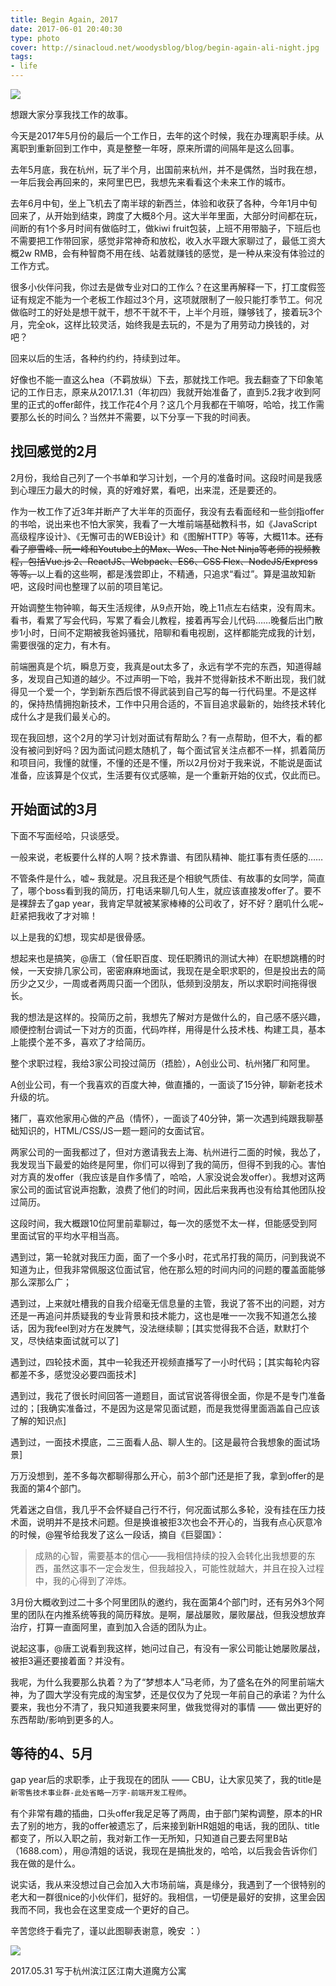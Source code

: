 ```yaml
---
title: Begin Again, 2017
date: 2017-06-01 20:40:30
type: photo
cover: http://sinacloud.net/woodysblog/blog/begin-again-ali-night.jpg
tags:
- life
---
```


<img src="http://sinacloud.net/woodysblog/blog/img-placeholder.jpg" data-src="http://sinacloud.net/woodysblog/blog/begin-again-ali-day.jpg" />

想跟大家分享我找工作的故事。

今天是2017年5月份的最后一个工作日，去年的这个时候，我在办理离职手续。从离职到重新回到工作中，真是整整一年呀，原来所谓的间隔年是这么回事。

去年5月底，我在杭州，玩了半个月，出国前来杭州，并不是偶然，当时我在想，一年后我会再回来的，来阿里巴巴，我想先来看看这个未来工作的城市。

去年6月中旬，坐上飞机去了南半球的新西兰，体验和收获了各种，今年1月中旬回来了，从开始到结束，跨度了大概8个月。这大半年里面，大部分时间都在玩，间断的有1个多月时间有做临时工，做kiwi fruit包装，上班不用带脑子，下班后也不需要把工作带回家，感觉非常神奇和放松，收入水平跟大家聊过了，最低工资大概2w RMB，会有种智商不用在线、站着就赚钱的感觉，是一种从来没有体验过的工作方式。

很多小伙伴问我，你过去是做专业对口的工作么？在这里再解释一下，打工度假签证有规定不能为一个老板工作超过3个月，这项就限制了一般只能打季节工。何况做临时工的好处是想干就干，想不干就不干，上半个月班，赚够钱了，接着玩3个月，完全ok，这样比较灵活，始终我是去玩的，不是为了用劳动力换钱的，对吧？

回来以后的生活，各种约约约，持续到过年。

好像也不能一直这么hea（不羁放纵）下去，那就找工作吧。我去翻查了下印象笔记的工作日志，原来从2017.1.31（年初四）我就开始准备了，直到5.2我才收到阿里的正式的offer邮件，找工作花4个月？这几个月我都在干嘛呀，哈哈，找工作需要那么长的时间么？当然并不需要，以下分享一下我的时间表。

## 找回感觉的2月

2月份，我给自己列了一个书单和学习计划，一个月的准备时间。这段时间是我感到心理压力最大的时候，真的好难好累，看吧，出来混，还是要还的。

作为一枚工作了近3年并断产了大半年的页面仔，我没有去看面经和一些剑指offer的书哈，说出来也不怕大家笑，我看了一大堆前端基础教科书，如《JavaScript高级程序设计》、《无懈可击的WEB设计》和《图解HTTP》等等，大概11本。~~还有看了廖雪峰、阮一峰和Youtube上的Max、Wes、The Net Ninja等老师的视频教程，包括Vue.js 2、ReactJS、Webpack、ES6、CSS Flex、NodeJS/Express等等。~~以上看的这些啊，都是浅尝即止，不精通，只追求“看过”。算是温故知新吧，这段时间也整理了以前的项目笔记。

开始调整生物钟嘛，每天生活规律，从9点开始，晚上11点左右结束，没有周末。看书，看累了写会代码，写累了看会儿教程，接着再写会儿代码……晚餐后出门散步1小时，日间不定期被我爸妈骚扰，陪聊和看电视剧，这样都能完成我的计划，需要很强的定力，有木有。

前端圈真是个坑，瞬息万变，我真是out太多了，永远有学不完的东西，知道得越多，发现自己知道的越少。不过声明一下哈，我并不觉得新技术不断出现，我们就得见一个爱一个，学到新东西后恨不得武装到自己写的每一行代码里。不是这样的，保持热情拥抱新技术，工作中只用合适的，不盲目追求最新的，始终技术转化成什么才是我们最关心的。

现在我回想，这个2月的学习计划对面试有帮助么？有一点帮助，但不大，看的都没有被问到好吗？因为面试问题太随机了，每个面试官关注点都不一样，抓着简历和项目问，我懂的就懂，不懂的还是不懂，所以2月份对于我来说，不能说是面试准备，应该算是个仪式，生活要有仪式感嘛，是一个重新开始的仪式，仅此而已。

## 开始面试的3月

下面不写面经哈，只谈感受。

一般来说，老板要什么样的人啊？技术靠谱、有团队精神、能扛事有责任感的……

不管条件是什么，嘘~ 我就是。况且我还是个相貌气质佳、有故事的女同学，简直了，哪个boss看到我的简历，打电话来聊几句人生，就应该直接发offer了。要不是裸辞去了gap year，我肯定早就被某家棒棒的公司收了，好不好？磨叽什么呢~ 赶紧把我收了才对嘛！

以上是我的幻想，现实却是很骨感。

想起来也是搞笑，@唐工（曾任职百度、现任职腾讯的测试大神）在职想跳槽的时候，一天安排几家公司，密密麻麻地面试，我现在是全职求职的，但是投出去的简历少之又少，一周或者两周只面一个团队，低频到没朋友，所以求职时间拖得很长。

我的想法是这样的。投简历之前，我想先了解对方是做什么的，自己感不感兴趣，顺便控制台调试一下对方的页面，代码咋样，用得是什么技术栈、构建工具，基本上能摸个差不多，喜欢了才给简历。

整个求职过程，我给3家公司投过简历（捂脸），A创业公司、杭州猪厂和阿里。

A创业公司，有一个我喜欢的百度大神，做直播的，一面谈了15分钟，聊新老技术升级的坑。

猪厂，喜欢他家用心做的产品（情怀），一面谈了40分钟，第一次遇到纯跟我聊基础知识的，HTML/CSS/JS一题一题问的女面试官。

两家公司的一面我都过了，但对方邀请我去上海、杭州进行二面的时候，我怂了，我发现当下最爱的始终是阿里，你们可以得到了我的简历，但得不到我的心。害怕对方真的发offer（我应该是自作多情了，哈哈，人家没说会发offer）。我想对这两家公司的面试官说声抱歉，浪费了他们的时间，因此后来我再也没有给其他团队投过简历。

这段时间，我大概跟10位阿里前辈聊过，每一次的感觉不太一样，但能感受到阿里面试官的平均水平相当高。

遇到过，第一轮就对我压力面，面了一个多小时，花式吊打我的简历，问到我说不知道为止，但我非常佩服这位面试官，他在那么短的时间内问的问题的覆盖面能够那么深那么广；

遇到过，上来就吐槽我的自我介绍毫无信息量的主管，我说了答不出的问题，对方还是一再追问并质疑我的专业背景和技术能力，这也是唯一一次我不知道怎么接话，因为我feel到对方在发脾气，没法继续聊；[其实觉得我不合适，默默打个叉，尽快结束面试就可以了]

遇到过，四轮技术面，其中一轮我还开视频直播写了一小时代码；[其实每轮内容都差不多，感觉没必要四面技术]

遇到过，我花了很长时间回答一道题目，面试官说答得很全面，你是不是专门准备过的；[我确实准备过，不是因为这是常见面试题，而是我觉得里面涵盖自己应该了解的知识点]

遇到过，一面技术摸底，二三面看人品、聊人生的。[这是最符合我想象的面试场景]

万万没想到，差不多每次都聊得那么开心，前3个部门还是拒了我，拿到offer的是我面的第4个部门。

凭着迷之自信，我几乎不会怀疑自己行不行，何况面试那么多轮，没有挂在压力技术面，说明并不是技术问题。但是换谁被拒3次也会不开心的，当我有点心灰意冷的时候，@猩爷给我发了这么一段话，摘自《巨婴国》：

> 成熟的心智，需要基本的信心——我相信持续的投入会转化出我想要的东西，虽然这事不一定会发生，但我越投入，可能性就越大，并且在投入过程中，我的心得到了淬炼。

3月份大概收到过二十多个阿里团队的邀约，我在面第4个部门时，还有另外3个阿里的团队在内推系统等我的简历释放。是啊，屡战屡败，屡败屡战，但我没想放弃治疗，打算一直面阿里，直到加入合适的团队为止。

说起这事，@唐工说看到我这样，她问过自己，有没有一家公司能让她屡败屡战，被拒3遍还要接着面？并没有。

我呢，为什么我要那么执着？为了“梦想本人”马老师，为了盛名在外的阿里前端大神，为了圆大学没有完成的淘宝梦，还是仅仅为了兑现一年前自己的承诺？为什么要来，我也分不清了，我只知道我要来阿里，做我觉得对的事情 —— 做出更好的东西帮助/影响到更多的人。

## 等待的4、5月

gap year后的求职季，止于我现在的团队 —— CBU，让大家见笑了，我的title是`新零售技术事业群-此处省略一万字-前端开发工程师`。

有个非常有趣的插曲，口头offer我足足等了两周，由于部门架构调整，原本的HR去了别的地方，我的offer被遗忘了，后来接到新HR姐姐的电话，我的团队、title都变了，所以入职之前，我对新工作一无所知，只知道自己要去阿里B站（1688.com），用@清姐的话说，我现在是搞批发的，哈哈，以后我会告诉你们我在做的是什么。

说实话，我从来没想过自己会加入大市场前端，真是缘分，我遇到了一个很特别的老大和一群很nice的小伙伴们，挺好的。我相信，一切便是最好的安排，这里会因我而不同，我也会在这里变成一个更好的自己。

辛苦您终于看完了，谨以此图聊表谢意，晚安 ：）

![](http://sinacloud.net/woodysblog/blog/begin-again-ali-night.jpg)

2017.05.31
写于杭州滨江区江南大道魔方公寓
